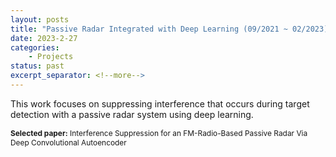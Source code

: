 ```yaml
---
layout: posts
title: "Passive Radar Integrated with Deep Learning (09/2021 ~ 02/2023)"
date: 2023-2-27
categories: 
    - Projects
status: past
excerpt_separator: <!--more-->
---
```


This work focuses on suppressing interference that occurs during target detection with a passive radar system using deep learning.

<p style="font-size: 0.85em;"><strong>Selected paper:</strong> Interference Suppression for an FM-Radio-Based Passive Radar Via Deep Convolutional Autoencoder</p>

<!--more-->

<!-- **Read Full Result:** [Link](https://docs.google.com/document/d/1rWKCSkOKmPRPBM0n_r1MbVM_oO_VKBiP55BsrA7BEbQ/edit?usp=sharing) -->